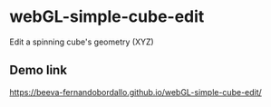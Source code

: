 # webGL-simple-cube-edit
Edit a spinning cube's geometry (XYZ)

## Demo link

https://beeva-fernandobordallo.github.io/webGL-simple-cube-edit/